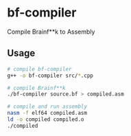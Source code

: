 # bf-compiler
Compile Brainf**k to Assembly

## Usage
```bash
# compile bf-compiler
g++ -o bf-compiler src/*.cpp

# compile Brainf**k
./bf-compiler source.bf > compiled.asm

# compile and run assembly
nasm -f elf64 compiled.asm
ld -o compiled compiled.o
./compiled
```
